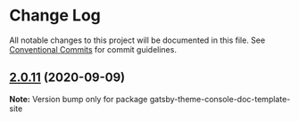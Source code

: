 # Change Log

All notable changes to this project will be documented in this file.
See [Conventional Commits](https://conventionalcommits.org) for commit guidelines.

## [2.0.11](https://github.com/aliyun/console-components/compare/gatsby-theme-console-doc-template-site@2.0.10...gatsby-theme-console-doc-template-site@2.0.11) (2020-09-09)

**Note:** Version bump only for package gatsby-theme-console-doc-template-site
